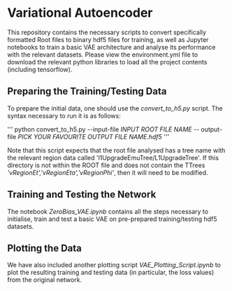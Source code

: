 # Variational Autoencoder

This repository contains the necessary scripts to convert specifically formatted Root files to binary hdf5 files for training, as well as Jupyter notebooks to train a basic VAE architecture and analyse its performance with the relevant datasets. Please view the environment.yml file to download the relevant python libraries to load all the project contents (including tensorflow). 

## Preparing the Training/Testing Data

To prepare the initial data, one should use the *convert_to_h5.py* script. The syntax necessary to run it is as follows: 

'''
python convert_to_h5.py --input-file *INPUT ROOT FILE NAME* -- output-file *PICK YOUR FAVOURITE OUTPUT FILE NAME.hdf5* 
'''

Note that this script expects that the root file analysed has a tree name with the relevant region data called 'l1UpgradeEmuTree/L1UpgradeTree'. If this directory is not within the ROOT file and does not contain the TTrees *'vRegionEt','vRegionEta','vRegionPhi'*, then it will need to be modified. 

## Training and Testing the Network

The notebook *ZeroBias_VAE.ipynb* contains all the steps necessary to initialise, train and test a basic VAE on pre-prepared training/testing hdf5 datasets. 

## Plotting the Data

We have also included another plotting script *VAE_Plotting_Script.ipynb* to plot the resulting training and testing data (in particular, the loss values) from the original network.  